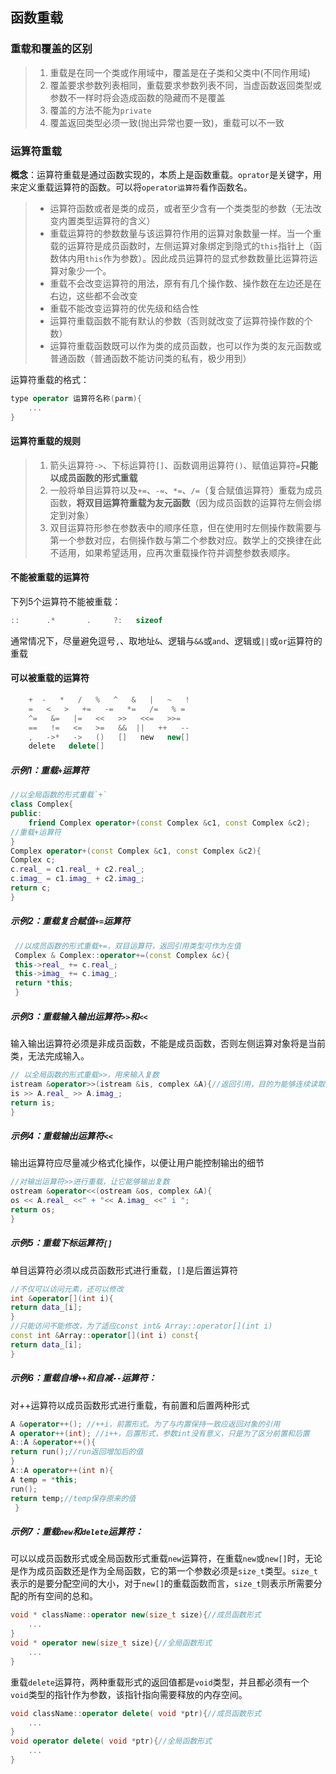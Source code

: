 ## 函数重载
### 重载和覆盖的区别
> 1. 重载是在同一个类或作用域中，覆盖是在子类和父类中(不同作用域)
> 2. 覆盖要求参数列表相同，重载要求参数列表不同，当虚函数返回类型或参数不一样时将会造成函数的隐藏而不是覆盖
> 3. 覆盖的方法不能为`private`
> 4. 覆盖返回类型必须一致(抛出异常也要一致)，重载可以不一致
### 运算符重载
**概念**：运算符重载是通过函数实现的，本质上是函数重载。`oprator`是关键字，用来定义重载运算符的函数。可以将`operator运算符`看作函数名。
> - 运算符函数或者是类的成员，或者至少含有一个类类型的参数（无法改变内置类型运算符的含义）
> - 重载运算符的参数数量与该运算符作用的运算对象数量一样。当一个重载的运算符是成员函数时，左侧运算对象绑定到隐式的`this`指针上（函数体内用`this`作为参数）。因此成员运算符的显式参数数量比运算符运算对象少一个。
> - 重载不会改变运算符的用法，原有有几个操作数、操作数在左边还是在右边，这些都不会改变
> - 重载不能改变运算符的优先级和结合性
> - 运算符重载函数不能有默认的参数（否则就改变了运算符操作数的个数）
> - 运算符重载函数既可以作为类的成员函数，也可以作为类的友元函数或普通函数（普通函数不能访问类的私有，极少用到）

运算符重载的格式：
```cpp
type operator 运算符名称(parm){
    ...
}
```

#### 运算符重载的规则
> 1. 箭头运算符`->`、下标运算符`[]`、函数调用运算符`()`、赋值运算符`=`**只能以成员函数的形式重载**
> 2. 一般将单目运算符以及`+=`、`-=`、`*=`、`/=`（复合赋值运算符）重载为成员函数，**将双目运算符重载为友元函数**（因为成员函数的运算符左侧会绑定到对象）
> 3. 双目运算符形参在参数表中的顺序任意，但在使用时左侧操作数需要与第一个参数对应，右侧操作数与第二个参数对应。数学上的交换律在此不适用，如果希望适用，应再次重载操作符并调整参数表顺序。

#### 不能被重载的运算符
下列5个运算符不能被重载：
```cpp
::      .*       .     ?:   sizeof
```
通常情况下，尽量避免逗号`,`、取地址`&`、逻辑与`&&`或`and`、逻辑或`||`或`or`运算符的重载

#### 可以被重载的运算符
```cpp
	+  -   *   /   %   ^   &   |   ~   !   
    =   <   >   +=   -=   *=   /=   % =   
    ^=   &=   |=   <<   >>   <<=   >>=   
    ==   !=   <=   >=   &&  ||   ++   --   
    ,   ->*   ->   ()   []   new   new[]   
    delete   delete[]
```
##### 示例1：重载`+`运算符
```cpp
//以全局函数的形式重载`+`
class Complex{
public:
	friend Complex operator+(const Complex &c1, const Complex &c2);
//重载+运算符
}
Complex operator+(const Complex &c1, const Complex &c2){
Complex c;
c.real_ = c1.real_ + c2.real_;
c.imag_ = c1.imag_ + c2.imag_;
return c;
}
```
##### 示例2：重载复合赋值`+=`运算符
```cpp
 //以成员函数的形式重载+=，双目运算符，返回引用类型可作为左值
 Complex & Complex::operator+=(const Complex &c){
 this->real_ += c.real_;
 this->imag_ += c.imag_;
 return *this;
 }
```
##### 示例3：重载输入输出运算符`>>`和`<<`
输入输出运算符必须是非成员函数，不能是成员函数，否则左侧运算对象将是当前类，无法完成输入。

```cpp
// 以全局函数的形式重载>>，用来输入复数
istream &operator>>(istream &is, complex &A){//返回引用，目的为能够连续读取
is >> A.real_ >> A.imag_;
return is;
}
```
##### 示例4：重载输出运算符`<<`
输出运算符应尽量减少格式化操作，以便让用户能控制输出的细节
```cpp
//对输出运算符>>进行重载，让它能够输出复数
ostream &operator<<(ostream &os, complex &A){
os << A.real_ <<" + "<< A.imag_ <<" i ";
return os;
}
```	
##### 示例5：重载下标运算符`[]`
单目运算符必须以成员函数形式进行重载，`[]`是后置运算符
```cpp
//不仅可以访问元素，还可以修改
int &operator[](int i){
return data_[i];
}
//只能访问不能修改，为了适应const int& Array::operator[](int i)
const int &Array::operator[](int i) const{
return data_[i];
}
```
##### 示例6：重载自增`++`和自减`--`运算符：
对++运算符以成员函数形式进行重载，有前置和后置两种形式
```cpp
A &operator++(); //++i，前置形式。为了与内置保持一致应返回对象的引用
A operator++(int); //i++，后置形式，参数int没有意义，只是为了区分前置和后置
A::A &operator++(){
return run();//run返回增加后的值
}
A::A operator++(int n){
A temp = *this;
run();
return temp;//temp保存原来的值
 }
```	
##### 示例7：重载`new`和`delete`运算符：
可以以成员函数形式或全局函数形式重载`new`运算符，在重载`new`或`new[]`时，无论是作为成员函数还是作为全局函数，它的第一个参数必须是`size_t`类型。`size_t`表示的是要分配空间的大小，对于`new[]`的重载函数而言，`size_t`则表示所需要分配的所有空间的总和。
```cpp
void * className::operator new(size_t size){//成员函数形式
    ...
}
void * operator new(size_t size){//全局函数形式
    ...
}
```		
重载`delete`运算符，两种重载形式的返回值都是`void`类型，并且都必须有一个`void`类型的指针作为参数，该指针指向需要释放的内存空间。
```cpp
void className::operator delete( void *ptr){//成员函数形式
    ...
}
void operator delete( void *ptr){//全局函数形式
    ...
}
```